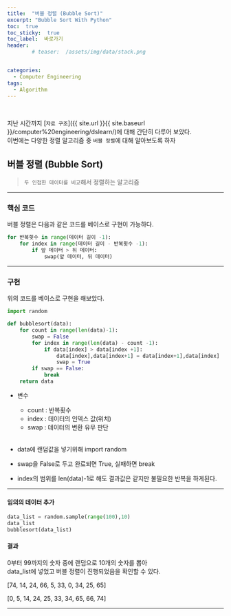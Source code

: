 ```yaml
---
title:  "버블 정렬 (Bubble Sort)"  
excerpt: "Bubble Sort With Python"
toc:  true
toc_sticky:  true
toc_label:  바로가기
header:
        # teaser:  /assets/img/data/stack.png


categories:
  - Computer Engineering
tags:
  - Algorithm
---
```

<br/>

지난 시간까지 [`자료 구조`]({{ site.url }}{{ site.baseurl }}/computer%20engineering/dslearn/)에 대해 간단히 다루어 보았다.<br/>
이번에는 다양한 정렬 알고리즘 중 `버블 정렬`에 대해 알아보도록 하자 <br/>


## 버블 정렬 (Bubble Sort)
> `두 인접한 데이터를 비교`해서 정렬하는 알고리즘

---

### 핵심 코드
버블 정렬은 다음과 같은 코드를 베이스로 구현이 가능하다.

```python
for 반복횟수 in range(데이터 길이 -1):
    for index in range(데이터 길이 - 반복횟수 -1):
        if 앞 데이터 > 뒤 데이터:
            swap(앞 데이터, 뒤 데이터)
```

---

### 구현
위의 코드를 베이스로 구현을 해보았다.  
```python
import random

def bubblesort(data):
    for count in range(len(data)-1):
        swap = False
        for index in range(len(data) - count -1):
            if data[index] > data[index +1]:
                data[index],data[index+1] = data[index+1],data[index]
                swap = True
        if swap == False:
            break
    return data
```
* 변수
    * count : 반복횟수
    * index : 데이터의 인덱스 값(위치)
    * swap : 데이터의 변환 유무 판단
    <br/>  
    
* data에 랜덤값을 넣기위해 import random
* swap을 False로 두고 완료되면 True, 실패하면 break
* index의 범위를 len(data)-1로 해도 결과값은 같지만 불필요한 반복을 하게된다.

---

#### 임의의 데이터 추가
```python
data_list = random.sample(range(100),10)
data_list
bubblesort(data_list)
```

#### 결과
0부터 99까지의 숫자 중에 랜덤으로 10개의 숫자를 뽑아  
data_list에 넣었고 버블 정렬이 진행되었음을 확인할 수 있다. 

[74, 14, 24, 66, 5, 33, 0, 34, 25, 65]  
  
[0, 5, 14, 24, 25, 33, 34, 65, 66, 74]

---
